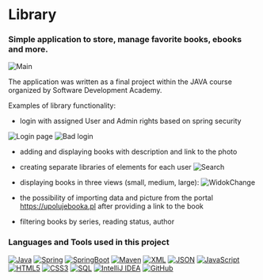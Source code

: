 # Library

### Simple application to store, manage favorite books, ebooks and more.
![Main](https://github.com/tkrutowski/Library/blob/master/src/main/resources/templates/fragments/MainPage.png?raw=true)

The application was written as a final project within the JAVA course organized by Software Development Academy. 

Examples of library functionality:
* login with assigned User and Admin rights based on spring security

![Login page](https://github.com/tkrutowski/Library/blob/master/src/main/resources/templates/fragments/Login%20page.png?raw=true)
![Bad login](https://github.com/tkrutowski/Library/blob/master/src/main/resources/templates/fragments/Bad%20login.png?raw=true)

* adding and displaying books with description and link to the photo

* creating separate libraries of elements for each user
![Search](https://github.com/tkrutowski/Library/blob/master/src/main/resources/templates/fragments/search%20book.png?raw=true)
* displaying books in three views (small, medium, large):
![WidokChange](https://github.com/tkrutowski/Library/blob/master/src/main/resources/templates/fragments/WidokChange.gif?raw=true)
* the possibility of importing data and picture from the portal https://upolujebooka.pl after providing a link to the book
* filtering books by series, reading status, author

### Languages and Tools used in this project
<a href="https://github.com/Quananhle/OOP-JAVA-and-Android-App-Developer"><img src="https://camo.githubusercontent.com/a89ca76eb7bb0a6be5a8259d6422215e44c3015f7a96d9f1f345c9f1b70cdfb4/68747470733a2f2f696d672e736869656c64732e696f2f62616467652f4a6176612d6f72616e67653f7374796c653d666c6174266c6f676f3d6a617661266c6f676f436f6c6f723d7768697465266c696e6b3d68747470733a2f2f6769746875622e636f6d2f5175616e616e686c652f4f4f502d4a4156412d616e642d416e64726f69642d4170702d446576656c6f706572" alt="Java" data-canonical-src="https://img.shields.io/badge/Java-orange?style=flat&amp;logo=java&amp;logoColor=white&amp;link=https://github.com/Quananhle/OOP-JAVA-and-Android-App-Developer" /></a> <a href="https://github.com/Quananhle/Java-Web-Developer"><img src="https://camo.githubusercontent.com/97b3099f3a789dc2a2d63eac7e467c12598fef4ca463e940f6e477002c03ec83/68747470733a2f2f696d672e736869656c64732e696f2f62616467652f2d537072696e672d6c69676874677261793f7374796c653d666c6174266c6f676f3d737072696e67266c696e6b3d68747470733a2f2f6769746875622e636f6d2f5175616e616e686c652f4a6176612d5765622d446576656c6f706572" alt="Spring" data-canonical-src="https://img.shields.io/badge/-Spring-lightgray?style=flat&amp;logo=spring&amp;link=https://github.com/Quananhle/Java-Web-Developer" /></a> <a href="https://github.com/Quananhle/Java-Web-Developer"><img src="https://camo.githubusercontent.com/e3d412465e96eef3e63c242e75a3b6d8adc510ec2d6082f69dbc3805ea40cf1f/68747470733a2f2f696d672e736869656c64732e696f2f62616467652f2d537072696e67626f6f742d626c61636b3f7374796c653d666c6174266c6f676f3d737072696e67626f6f74266c696e6b3d68747470733a2f2f6769746875622e636f6d2f5175616e616e686c652f4a6176612d5765622d446576656c6f706572" alt="SpringBoot" data-canonical-src="https://img.shields.io/badge/-Springboot-black?style=flat&amp;logo=springboot&amp;link=https://github.com/Quananhle/Java-Web-Developer" /></a> <a href="https://github.com/Quananhle/Java-Web-Developer"><img src="https://camo.githubusercontent.com/20af9fe9e8711ccabb043facab0a4e2ace19b138d5fce28169e208a9a58a4789/68747470733a2f2f696d672e736869656c64732e696f2f62616467652f4d6176656e2d4337314133363f7374796c653d666c6174266c6f676f3d6170616368652d6d6176656e266c696e6b3d6868747470733a2f2f6769746875622e636f6d2f5175616e616e686c652f4a6176612d5765622d446576656c6f706572" alt="Maven" data-canonical-src="https://img.shields.io/badge/Maven-C71A36?style=flat&amp;logo=apache-maven&amp;link=hhttps://github.com/Quananhle/Java-Web-Developer" /></a> <a href="https://github.com/Quananhle/Java-Web-Developer"><img src="https://camo.githubusercontent.com/2060ca94b542e2f06fb07698fe5ffd14e0f019dbb753b6aa5eb3f8ec79ec994a/68747470733a2f2f696d672e736869656c64732e696f2f62616467652f2d584d4c2d6f72616e67653f7374796c653d666c6174266c6f676f3d786d6c266c696e6b3d68747470733a2f2f6769746875622e636f6d2f5175616e616e686c652f4a6176612d5765622d446576656c6f706572" alt="XML" data-canonical-src="https://img.shields.io/badge/-XML-orange?style=flat&amp;logo=xml&amp;link=https://github.com/Quananhle/Java-Web-Developer" /></a> <a href="https://github.com/Quananhle/Java-Web-Developer"><img src="https://camo.githubusercontent.com/ca99009913282d6c9d2d064a4f031c96190cba83f098a97ab5d2f2c43ac19c86/68747470733a2f2f696d672e736869656c64732e696f2f62616467652f2d4a534f4e2d6c69676874677261793f7374796c653d666c6174266c6f676f3d6a736f6e266c696e6b3d68747470733a2f2f6769746875622e636f6d2f5175616e616e686c652f4a6176612d5765622d446576656c6f706572" alt="JSON" data-canonical-src="https://img.shields.io/badge/-JSON-lightgray?style=flat&amp;logo=json&amp;link=https://github.com/Quananhle/Java-Web-Developer" /></a>
<a href="https://github.com/Quananhle/Front-End-Dev"><img src="https://camo.githubusercontent.com/755755356c8a80943c6cfe8bfaff1ba0bcb9f475aa439cf100f3fd62d535517a/68747470733a2f2f696d672e736869656c64732e696f2f62616467652f2d4a6176615363726970742d626c61636b3f7374796c653d666c6174266c6f676f3d6a617661736372697074266c696e6b3d68747470733a2f2f6769746875622e636f6d2f5175616e616e686c652f46726f6e742d456e642d446576" alt="JavaScript" data-canonical-src="https://img.shields.io/badge/-JavaScript-black?style=flat&amp;logo=javascript&amp;link=https://github.com/Quananhle/Front-End-Dev" /></a>&nbsp;<a href="https://github.com/Quananhle/Front-End-Dev"><img src="https://camo.githubusercontent.com/7ae4a42c86a3fafa682dca5c504d511602910ed05e4b09bd8ae7bff5f41300e3/68747470733a2f2f696d672e736869656c64732e696f2f62616467652f2d48544d4c352d4533344632363f7374796c653d666c6174266c6f676f3d68746d6c35266c6f676f436f6c6f723d7768697465266c696e6b3d68747470733a2f2f6769746875622e636f6d2f5175616e616e686c652f46726f6e742d456e642d446576" alt="HTML5" data-canonical-src="https://img.shields.io/badge/-HTML5-E34F26?style=flat&amp;logo=html5&amp;logoColor=white&amp;link=https://github.com/Quananhle/Front-End-Dev" /></a>&nbsp;<a href="https://github.com/Quananhle/Front-End-Dev"><img src="https://camo.githubusercontent.com/33129db2c5eac04c65c1062e825d38c4524f2afc85187fd8e2633c27a51fc4f4/68747470733a2f2f696d672e736869656c64732e696f2f62616467652f2d435353332d3135373242363f7374796c653d666c6174266c6f676f3d63737333266c696e6b3d68747470733a2f2f6769746875622e636f6d2f5175616e616e686c652f46726f6e742d456e642d446576" alt="CSS3" data-canonical-src="https://img.shields.io/badge/-CSS3-1572B6?style=flat&amp;logo=css3&amp;link=https://github.com/Quananhle/Front-End-Dev" /></a>
<a href="https://github.com/Quananhle"><img src="https://camo.githubusercontent.com/8bffa4abea560ea6f1ed8fdba2bbe2a2a3136f4d06351d02afb4575ee57cedb8/68747470733a2f2f696d672e736869656c64732e696f2f62616467652f2d53514c2d6f72616e67653f7374796c653d666c6174266c6f676f3d73716c266c696e6b3d68747470733a2f2f6769746875622e636f6d2f5175616e616e686c65" alt="SQL" data-canonical-src="https://img.shields.io/badge/-SQL-orange?style=flat&amp;logo=sql&amp;link=https://github.com/Quananhle" /></a>
<a href="https://github.com/Quananhle"><img title="IntelliJ IDEA" src="https://camo.githubusercontent.com/02026e27f15606682b6924d87856717b7a7bc1c2178044251611d1173314038f/68747470733a2f2f696d672e736869656c64732e696f2f62616467652f2d7265643f7374796c653d666c6174266c6f676f3d496e74656c6c694a2d49444541266c6f676f436f6c6f723d7768697465266c696e6b3d68747470733a2f2f6769746875622e636f6d2f5175616e616e686c65" alt="IntelliJ IDEA" data-canonical-src="https://img.shields.io/badge/-red?style=flat&amp;logo=IntelliJ-IDEA&amp;logoColor=white&amp;link=https://github.com/Quananhle" /></a>
<a href="https://github.com/Quananhle"><img src="https://camo.githubusercontent.com/5dabbdb55e438cc9c75122c17089a4b55255648b49d635a9bd8ef21a944344e1/68747470733a2f2f696d672e736869656c64732e696f2f62616467652f2d4769744875622d3138313731373f7374796c653d666c6174266c6f676f3d676974687562266c696e6b3d68747470733a2f2f6769746875622e636f6d2f5175616e616e686c65" alt="GitHub" data-canonical-src="https://img.shields.io/badge/-GitHub-181717?style=flat&amp;logo=github&amp;link=https://github.com/Quananhle" /></a>
